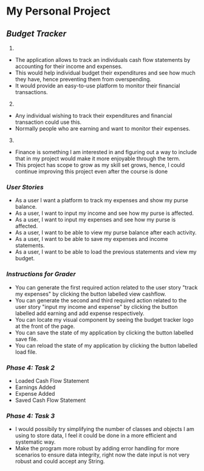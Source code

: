 # My Personal Project

## ***Budget Tracker***


1. 
-   The application allows to track an individuals cash flow statements by accounting for their income and expenses.
-   This would help individual budget their expenditures and see how much they have, hence preventing them from overspending. 
-   It would provide an easy-to-use platform to monitor their financial transactions. 

2.
- Any individual wishing to track their expenditures and financial transaction could use this. 
- Normally people who are earning and want to monitor their expenses.

3. 
- Finance is something I am interested in and figuring out a way to include that in my project would make it 
more enjoyable through the term.
- This project has scope to grow as my skill set grows, hence, I could continue improving this project even after 
the course is done
  


### *User Stories*

- As a user I want a platform to track my expenses and show my purse balance.
- As a user, I want to input my income and see how my purse is affected.
- As a user, I want to input my expenses and see how my purse is affected.
- As a user, I want to be able to view my purse balance after each activity.
- As a user, I want to be able to save my expenses and income statements.
- As a user, I want to be able to load the previous statements and view my budget.



### *Instructions for Grader*
- You can generate the first required action related to the user story "track my expenses" by clicking the button
  labelled view cashflow.
- You can generate the second and third required action related to the user story "input my income and expense" by 
  clicking the button labelled add earning and add expense respectively.
- You can locate my visual component by seeing the budget tracker logo at the front of the page.
- You can save the state of my application by clicking the button labelled save file.
- You can reload the state of my application by clicking the button labelled load file.


### *Phase 4: Task 2*
- Loaded Cash Flow Statement
- Earnings Added
- Expense Added
- Saved Cash Flow Statement


### *Phase 4: Task 3*
- I would possibily try simplifying the number of classes and objects I am using to store data, I feel it could be done 
in a more efficient and systematic way. 
- Make the program more robust by adding error handling for more scenarios to ensure data integrity, right now the date 
input is not very robust and could accept any String.
